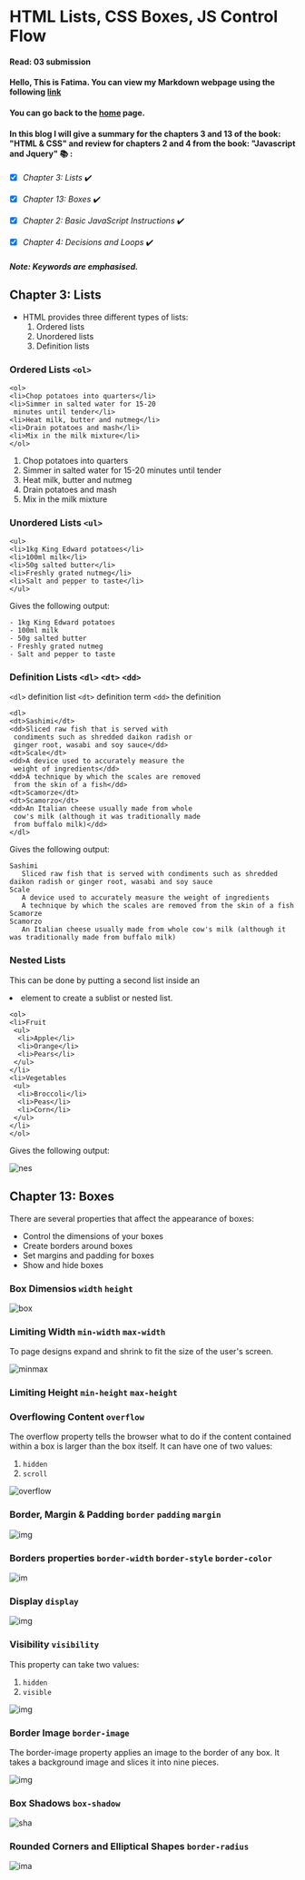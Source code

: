 # HTML Lists, CSS Boxes, JS Control Flow
#### Read: 03 submission 

#### Hello, This is Fatima. You can view my Markdown webpage using the following [link](https://fati-ma.github.io/201-reading-notes/class-03)
#### You can go back to the [home](https://fati-ma.github.io/201-reading-notes/) page.

#### In this blog I will give a summary for the chapters 3 and 13 of the book: "HTML & CSS" and review for chapters 2 and 4 from the book: "Javascript and Jquery" :books: :

- [x] *Chapter 3: Lists* ✔️
- [x] *Chapter 13: Boxes* ✔️
- [x] *Chapter 2: Basic JavaScript Instructions* ✔️
- [x] *Chapter 4: Decisions and Loops* ✔️


##### Note: Keywords are emphasised.

## Chapter 3: Lists

- HTML provides three different types of lists:
    1. Ordered lists 
    2. Unordered lists
    3. Definition lists
    
    
### Ordered Lists `<ol>` 

```
<ol>
<li>Chop potatoes into quarters</li>
<li>Simmer in salted water for 15-20
 minutes until tender</li>
<li>Heat milk, butter and nutmeg</li>
<li>Drain potatoes and mash</li>
<li>Mix in the milk mixture</li>
</ol>
```

1. Chop potatoes into quarters
2. Simmer in salted water for 15-20 minutes until tender
3. Heat milk, butter and nutmeg
4. Drain potatoes and mash
5. Mix in the milk mixture


### Unordered Lists `<ul>`

```
<ul>
<li>1kg King Edward potatoes</li>
<li>100ml milk</li>
<li>50g salted butter</li>
<li>Freshly grated nutmeg</li>
<li>Salt and pepper to taste</li>
</ul>
```
Gives the following output:

```
- 1kg King Edward potatoes
- 100ml milk
- 50g salted butter
- Freshly grated nutmeg
- Salt and pepper to taste
```


### Definition Lists `<dl>`  `<dt>`  `<dd>`

`<dl>` definition list
`<dt>` definition term
`<dd>` the definition

```
<dl>
<dt>Sashimi</dt>
<dd>Sliced raw fish that is served with
 condiments such as shredded daikon radish or
 ginger root, wasabi and soy sauce</dd>
<dt>Scale</dt>
<dd>A device used to accurately measure the
 weight of ingredients</dd>
<dd>A technique by which the scales are removed
 from the skin of a fish</dd>
<dt>Scamorze</dt>
<dt>Scamorzo</dt>
<dd>An Italian cheese usually made from whole
 cow's milk (although it was traditionally made
 from buffalo milk)</dd>
</dl>
```

Gives the following output:

```
Sashimi
   Sliced raw fish that is served with condiments such as shredded daikon radish or ginger root, wasabi and soy sauce
Scale
   A device used to accurately measure the weight of ingredients
   A technique by which the scales are removed from the skin of a fish
Scamorze
Scamorzo
   An Italian cheese usually made from whole cow's milk (although it was traditionally made from buffalo milk)
```

### Nested Lists

This can be done by putting a second list inside an <li> element to create a sublist or nested list.
  
```
<ol>
<li>Fruit
 <ul>
  <li>Apple</li>
  <li>Orange</li>
  <li>Pears</li>
 </ul>
</li>
<li>Vegetables 
 <ul>
  <li>Broccoli</li>
  <li>Peas</li>
  <li>Corn</li>
 </ul>
</li>
</ol>
```

Gives the following output:

![nes](https://www.in.gov/cmstraining/images/nestedlists.JPG)


## Chapter 13: Boxes

There are several properties that affect the appearance of boxes:
- Control the dimensions of your boxes
- Create borders around boxes
- Set margins and padding for boxes
- Show and hide boxes


### Box Dimensios  `width`  `height`

![box](https://codebridgeplus.com/wp-content/uploads/css-height.jpg)


### Limiting Width  `min-width`  `max-width`

To page designs expand and shrink to fit the size of the user's screen. 

![minmax](https://css-tricks.com/wp-content/uploads/2016/07/minmaxthing.gif)


### Limiting Height  `min-height`  `max-height`

### Overflowing Content `overflow`

The overflow property tells the browser what to do if the content contained within a box is larger than the box itself. 
It can have one of two values:
1. `hidden`
2. `scroll`

![overflow](https://codebridgeplus.com/wp-content/uploads/Csslist2_overflow.png)


### Border, Margin & Padding  `border`  `padding`  `margin`

![img](https://sabe.io/classes/css/css-box-model-padding-border-margin/css-box-model.png)


### Borders properties  `border-width` `border-style` `border-color` 

![im](https://www.bookofnetwork.com/images/css-images/CSS_border_05Oct16_1037.png)


### Display `display`

![img](https://i1.wp.com/www.tutorialbrain.com/wp-content/uploads/2019/06/CSS-Display.png?fit=474%2C379&ssl=1)


### Visibility  `visibility`

This property can take two values:
1. `hidden`
2. `visible`

![img](https://i.stack.imgur.com/Ls1Lr.png)


### Border Image  `border-image`

The border-image property applies an image to the border of any box. 
It takes a background image and slices it into nine pieces. 

![img](https://www.c-sharpcorner.com/UploadFile/naresh.avari/css3-features-borders/Images/CSS3Features12.jpg)


### Box Shadows  `box-shadow`

![sha](https://i.pinimg.com/originals/f3/93/7f/f3937f36e8eb20cb8ec485d0222a2340.png)


### Rounded Corners and Elliptical Shapes  `border-radius`

![ima](https://www.1stwebdesigner.com/wp-content/uploads/2009/12/css3-tips-tricks-tutorials/border-radius-moz-css3-useful-webdev-webdesign-resources.jpg)



